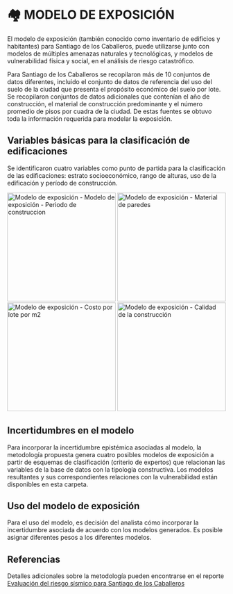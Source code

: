 # 🏘️ MODELO DE EXPOSICIÓN

El modelo de exposición (también conocido como inventario de edificios y habitantes) para Santiago de los Caballeros, puede utilizarse junto con modelos de múltiples amenazas naturales y tecnológicas, y modelos de vulnerabilidad física y social, en el análisis de riesgo catastrófico.

Para Santiago de los Caballeros se recopilaron más de 10 conjuntos de datos diferentes, incluido el conjunto de datos de referencia del uso del suelo de la ciudad que presenta el propósito económico del suelo por lote. Se recopilaron conjuntos de datos adicionales que contenían el año de construcción, el material de construcción predominante y el número promedio de pisos por cuadra de la ciudad. De estas fuentes se obtuvo toda la información requerida para modelar la exposición. 
 

## Variables básicas para la clasificación de edificaciones
Se identificaron cuatro variables como punto de partida para la clasificación de las edificaciones: estrato socioeconómico, rango de alturas, uso de la edificación y período de construcción.

<p >
  <img src="../Mapas/exposicion/SDC_Ano.png" alt="Modelo de exposición - Modelo de exposición - Periodo de construccion" width="250">

  <img src="../Mapas/exposicion/SDC_Material_Paredes.png" alt="Modelo de exposición - Material de paredes" width="250">

  <img src="../Mapas/exposicion/SDC_costos.png" alt="Modelo de exposición - Costo por lote por m2" width="250">

  <img src="../Mapas/exposicion/SDC_calidad.png" alt="Modelo de exposición - Calidad de la construcción" width="250">
</p>


## Incertidumbres en el modelo
Para incorporar la incertidumbre epistémica asociadas al modelo, la metodología propuesta genera cuatro posibles modelos de exposición a partir de esquemas de clasificación (criterio de expertos) que relacionan las variables de la base de datos con la tipología constructiva. Los modelos resultantes y sus correspondientes relaciones con la vulnerabilidad están disponibles en esta carpeta. 

## Uso del modelo de exposición
Para el uso del modelo, es decisión del analista cómo incorporar la incertidumbre asociada de acuerdo con los modelos generados. Es posible asignar diferentes pesos a los diferentes modelos.


## Referencias
Detalles adicionales sobre la metodología pueden encontrarse en el reporte [Evaluación del riesgo sísmico para Santiago de los Caballeros](./TREQ_Deliverable_D262_Riesgo_Sismico_Santiago.pdf)